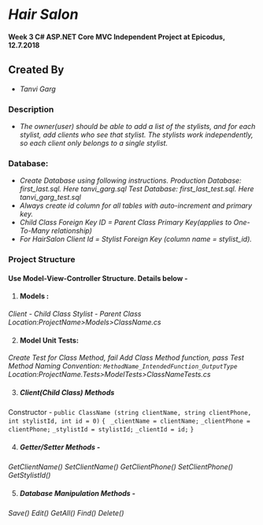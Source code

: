 # _Hair Salon_
#### Week 3 C# ASP.NET Core MVC Independent Project at Epicodus, 12.7.2018

## Created By
* _Tanvi Garg_

### Description
* _The owner(user) should be able to add a list of the stylists, and for each stylist, add clients who see that stylist. The stylists work independently, so each client only belongs to a single stylist._

### Database:
* _Create Database using following instructions._
_Production Database: first_last.sql. Here tanvi_garg.sql_
_Test Database: first_last_test.sql. Here tanvi_garg_test.sql_
* _Always create id column for all tables with auto-increment and primary key._
* _Child Class Foreign Key ID = Parent Class Primary Key(applies to One-To-Many relationship)_
* _For HairSalon Client Id = Stylist Foreign Key (column name = stylist_id)._

### Project Structure
#### Use Model-View-Controller Structure. Details below -

1. #### Models :
_Client - Child Class_
_Stylist - Parent Class_
_Location:ProjectName>Models>ClassName.cs_

2. #### Model Unit Tests:
_Create Test for Class Method, fail_
_Add Class Method function, pass_
_Test Method Naming Convention: `MethodName_IntendedFunction_OutputType`_ _Location:ProjectName.Tests>ModelTests>ClassNameTests.cs_

3. ##### Client(Child Class) Methods
Constructor -
`public ClassName (string clientName, string clientPhone, int stylistId, int id = 0)`
`{`
` _clientName = clientName;`
 `_clientPhone = clientPhone;`
 `_stylistId = stylistId;`
 `_clientId = id;`
 `}`

4. ##### Getter/Setter Methods -
 _GetClientName()_ _SetClientName()_
_GetClientPhone()_
_SetClientPhone()_
_GetStylistId()_

5. ##### Database Manipulation Methods -
_Save()_
_Edit()_
_GetAll()_
_Find()_
_Delete()_
